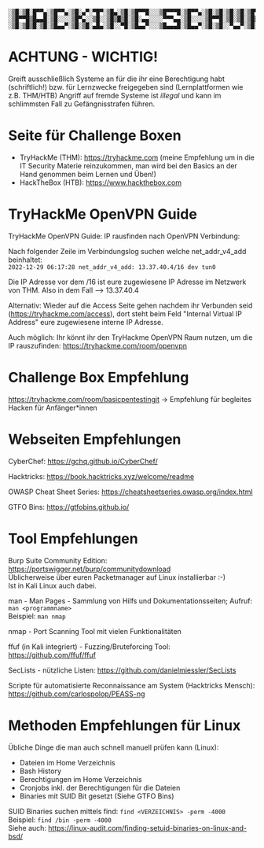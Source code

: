 ```
░▒█░▒█░█▀▀▄░▒█▀▀▄░▒█░▄▀░▀█▀░▒█▄░▒█░▒█▀▀█░░░▒█▀▀▀█░▒█▀▀▄░▒█░▒█░▒█░▒█░▒█▀▄▀█░▒█▀▄▀█░▒█▀▀▀░▒█░░░░▒█▀▀▀█░▒█▀▀▀░▀▀█▀▀░▀▀█▀▀░▒█▀▀▀░▒█░░░
░▒█▀▀█▒█▄▄█░▒█░░░░▒█▀▄░░▒█░░▒█▒█▒█░▒█░▄▄░░░░▀▀▀▄▄░▒█░░░░▒█▀▀█░▒█░▒█░▒█▒█▒█░▒█▒█▒█░▒█▀▀▀░▒█░░░░░▄▄▄▀▀░▒█▀▀▀░░▒█░░░░▒█░░░▒█▀▀▀░▒█░░░
░▒█░▒█▒█░▒█░▒█▄▄▀░▒█░▒█░▄█▄░▒█░░▀█░▒█▄▄▀░░░▒█▄▄▄█░▒█▄▄▀░▒█░▒█░░▀▄▄▀░▒█░░▒█░▒█░░▒█░▒█▄▄▄░▒█▄▄█░▒█▄▄▄█░▒█▄▄▄░░▒█░░░░▒█░░░▒█▄▄▄░▒█▄▄█
```

#    ACHTUNG - WICHTIG!   
Greift ausschließlich Systeme an für die ihr eine Berechtigung habt (schriftlich!) bzw. für Lernzwecke freigegeben sind (Lernplattformen wie z.B. THM/HTB)
Angriff auf fremde Systeme ist *illegal* und kann im schlimmsten Fall zu Gefängnisstrafen führen.

# Seite für Challenge Boxen   
* TryHackMe (THM): https://tryhackme.com (meine Empfehlung  um in die IT Security Materie reinzukommen, man wird bei den Basics an der Hand genommen beim Lernen und Üben!)  
* HackTheBox (HTB): https://www.hackthebox.com

# TryHackMe OpenVPN Guide  
TryHackMe OpenVPN Guide:
IP rausfinden nach OpenVPN Verbindung:

Nach folgender Zeile im Verbindungslog suchen welche net_addr_v4_add beinhaltet:  
`2022-12-29 06:17:28 net_addr_v4_add: 13.37.40.4/16 dev tun0`

Die IP Adresse vor dem /16 ist eure zugewiesene IP Adresse im Netzwerk von THM. Also in dem Fall --> 13.37.40.4

Alternativ: Wieder auf die Access Seite gehen nachdem ihr Verbunden seid (https://tryhackme.com/access), dort steht beim Feld "Internal Virtual IP Address" eure zugewiesene interne IP Adresse.

Auch möglich: Ihr könnt ihr den TryHackme OpenVPN Raum nutzen, um die IP rauszufinden: https://tryhackme.com/room/openvpn

# Challenge Box Empfehlung  
https://tryhackme.com/room/basicpentestingjt -> Empfehlung für begleites Hacken für Anfänger*innen

# Webseiten Empfehlungen  
CyberChef: https://gchq.github.io/CyberChef/

Hacktricks: https://book.hacktricks.xyz/welcome/readme

OWASP Cheat Sheet Series: https://cheatsheetseries.owasp.org/index.html

GTFO Bins: https://gtfobins.github.io/

# Tool Empfehlungen   
Burp Suite Community Edition: https://portswigger.net/burp/communitydownload  
Üblicherweise über euren Packetmanager auf Linux installierbar :-)  
Ist in Kali Linux auch dabei.

man - Man Pages - Sammlung von Hilfs und Dokumentationsseiten; Aufruf: `man <programmname>`  
Beispiel: `man nmap`

nmap - Port Scanning Tool mit vielen Funktionalitäten

ffuf (in Kali integriert) - Fuzzing/Bruteforcing Tool: https://github.com/ffuf/ffuf

SecLists - nützliche Listen: https://github.com/danielmiessler/SecLists

Scripte für automatisierte Reconnaissance am System (Hacktricks Mensch): https://github.com/carlospolop/PEASS-ng

# Methoden Empfehlungen für Linux

Übliche Dinge die man auch schnell manuell prüfen kann (Linux):
* Dateien im Home Verzeichnis
* Bash History
* Berechtigungen im Home Verzeichnis
* Cronjobs inkl. der Berechtigungen für die Dateien
* Binaries mit SUID Bit gesetzt (Siehe GTFO Bins)

SUID Binaries suchen mittels find: `find <VERZEICHNIS> -perm -4000`  
Beispiel: `find /bin -perm -4000 `  
Siehe auch: https://linux-audit.com/finding-setuid-binaries-on-linux-and-bsd/